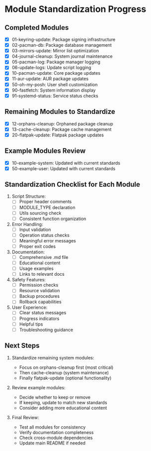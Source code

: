 # Module Standardization Progress

## Completed Modules
- [x] 01-keyring-update: Package signing infrastructure
- [x] 02-pacman-db: Package database management
- [x] 03-mirrors-update: Mirror list optimization
- [x] 04-journal-cleanup: System journal maintenance
- [x] 05-pacman-log: Package manager logging
- [x] 06-update-logs: Update script logging
- [x] 10-pacman-update: Core package updates
- [x] 11-aur-update: AUR package updates
- [x] 50-oh-my-posh: User shell customization
- [x] 90-fastfetch: System information display
- [x] 91-systemd-status: Service status checks

## Remaining Modules to Standardize
- [x] 12-orphans-cleanup: Orphaned package cleanup
- [x] 13-cache-cleanup: Package cache management
- [x] 20-flatpak-update: Flatpak package updates

## Example Modules Review
- [x] 10-example-system: Updated with current standards
- [x] 50-example-user: Updated with current standards

## Standardization Checklist for Each Module
1. Script Structure:
   - [ ] Proper header comments
   - [ ] MODULE_TYPE declaration
   - [ ] Utils sourcing check
   - [ ] Consistent function organization

2. Error Handling:
   - [ ] Input validation
   - [ ] Operation status checks
   - [ ] Meaningful error messages
   - [ ] Proper exit codes

3. Documentation:
   - [ ] Comprehensive .md file
   - [ ] Educational content
   - [ ] Usage examples
   - [ ] Links to relevant docs

4. Safety Features:
   - [ ] Permission checks
   - [ ] Resource validation
   - [ ] Backup procedures
   - [ ] Rollback capabilities

5. User Experience:
   - [ ] Clear status messages
   - [ ] Progress indicators
   - [ ] Helpful tips
   - [ ] Troubleshooting guidance

## Next Steps
1. Standardize remaining system modules:
   - Focus on orphans-cleanup first (most critical)
   - Then cache-cleanup (system maintenance)
   - Finally flatpak-update (optional functionality)

2. Review example modules:
   - Decide whether to keep or remove
   - If keeping, update to match new standards
   - Consider adding more educational content

3. Final Review:
   - Test all modules for consistency
   - Verify documentation completeness
   - Check cross-module dependencies
   - Update main README if needed
